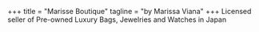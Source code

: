 +++
title = "Marisse Boutique"
tagline = "by Marissa Viana"
+++
Licensed seller of Pre-owned Luxury Bags, Jewelries and Watches in Japan

